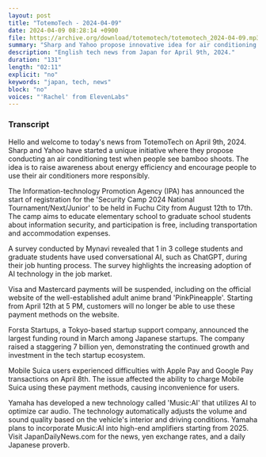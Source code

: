 ```yaml
---
layout: post
title: "TotemoTech - 2024-04-09"
date: 2024-04-09 08:28:14 +0900
file: https://archive.org/download/totemotech/totemotech_2024-04-09.mp3
summary: "Sharp and Yahoo propose innovative idea for air conditioning test when seeing bamboo shoots; IPA holds cybersecurity camp for students; Chat AI used by 1 in 3 job-seeking college graduates; Visa/Mastercard payment suspended, including on adult anime brand's official website; Tech startup funding trends in March; Mobile Suica experiences charging issues with Apple Pay and Google Pay; Yamaha develops AI technology 'Music:AI' for car audio., & more…"
description: "English tech news from Japan for April 9th, 2024."
duration: "131"
length: "02:11"
explicit: "no"
keywords: "japan, tech, news"
block: "no"
voices: "'Rachel' from ElevenLabs"
---
```


### Transcript

Hello and welcome to today's news from TotemoTech on April 9th, 2024. Sharp and Yahoo have started a unique initiative where they propose conducting an air conditioning test when people see bamboo shoots. The idea is to raise awareness about energy efficiency and encourage people to use their air conditioners more responsibly.

The Information-technology Promotion Agency (IPA) has announced the start of registration for the 'Security Camp 2024 National Tournament/Next/Junior' to be held in Fuchu City from August 12th to 17th. The camp aims to educate elementary school to graduate school students about information security, and participation is free, including transportation and accommodation expenses.

A survey conducted by Mynavi revealed that 1 in 3 college students and graduate students have used conversational AI, such as ChatGPT, during their job hunting process. The survey highlights the increasing adoption of AI technology in the job market.

Visa and Mastercard payments will be suspended, including on the official website of the well-established adult anime brand 'PinkPineapple'. Starting from April 12th at 5 PM, customers will no longer be able to use these payment methods on the website.

Forsta Startups, a Tokyo-based startup support company, announced the largest funding round in March among Japanese startups. The company raised a staggering 7 billion yen, demonstrating the continued growth and investment in the tech startup ecosystem.

Mobile Suica users experienced difficulties with Apple Pay and Google Pay transactions on April 8th. The issue affected the ability to charge Mobile Suica using these payment methods, causing inconvenience for users.

Yamaha has developed a new technology called 'Music:AI' that utilizes AI to optimize car audio. The technology automatically adjusts the volume and sound quality based on the vehicle's interior and driving conditions. Yamaha plans to incorporate Music:AI into high-end amplifiers starting from 2025.   Visit JapanDailyNews.com for the news, yen exchange rates, and a daily Japanese proverb.
